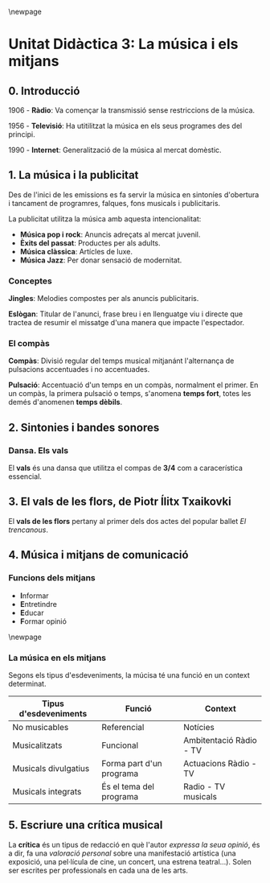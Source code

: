 \newpage

# Unitat Didàctica 3: La música i els mitjans

## 0. Introducció

1906 - **Ràdio**: Va començar la transmissió sense restriccions de la música.

1956 - **Televisió**: Ha utitilitzat la música en els seus programes des del principi.

1990 - **Internet**: Generalització de la música al mercat domèstic.

## 1. La música i la publicitat

Des de l'inici de les emissions es fa servir la música en sintoníes d'obertura i tancament de programres, falques, fons musicals i publicitaris.

La publicitat utilitza la música amb aquesta intencionalitat:

- **Música pop i rock**: Anuncis adreçats al mercat juvenil.
- **Èxits del passat**: Productes per als adults.
- **Música clàssica**: Artícles de luxe.
- **Música Jazz**: Per donar sensació de modernitat.

### Conceptes

**Jingles**: Melodies compostes per als anuncis publicitaris.

**Eslògan**: Titular de l'anunci, frase breu i en llenguatge viu i directe que tractea de resumir el missatge d'una manera que impacte l'espectador.

### El compàs

**Compàs**: Divisió regular del temps musical mitjanánt l'alternança de pulsacions accentuades i no accentuades.

**Pulsació**: Accentuació d'un temps en un compàs, normalment el primer. En un compàs, la primera pulsació o temps, s'anomena **temps fort**, totes les demés d'anomenen **temps dèbils**.

## 2. Sintonies i bandes sonores

### Dansa. Els vals

El **vals** és una dansa que utilitza el compas de **3/4** com a caracerística essencial.

## 3. El vals de les flors, de Piotr Ílitx Txaikovki

El **vals de les flors** pertany al primer dels dos actes del popular ballet *El trencanous*.

## 4. Música i mitjans de comunicació

### Funcions dels mitjans

- **I**nformar
- **E**ntretindre
- **E**ducar
- **F**ormar opinió

\newpage

### La música en els mitjans

Segons els tipus d'esdeveniments, la múcisa té una funció en un context determinat.

| Tipus d'esdeveniments | Funció | Context |
| --------------------- | ------ | ------- |
| No musicables         | Referencial | Notícies |
| Musicalitzats | Funcional | Ambitentació Ràdio - TV |
| Musicals divulgatius | Forma part d'un programa | Actuacions Ràdio - TV |
| Musicals integrats | És el tema del programa | Radio - TV musicals |

## 5. Escriure una crítica musical

La **crítica** és un tipus de redacció en què l'autor *expressa la seua opinió*, és a dir, fa una *valoració personal* sobre una manifestació artística (una exposició, una pel·lícula de cine, un concert, una estrena teatral...). Solen ser escrites per professionals en cada una de les arts.
